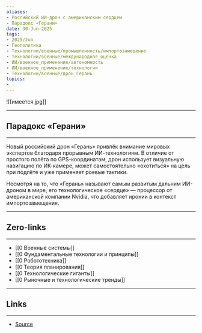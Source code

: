 ```yaml
---
aliases: 
- Российский ИИ-дрон с американским сердцем
- Парадокс «Герани»
date: 30-Jun-2025
tags:
- 2025/Jun
- Геополитика
- Технологии/военные/промышленность/импортозамещение
- Технологии/военные/международная_оценка
- ИИ/военное_применение/автономность
- ИИ/военное_применение/технологии
- Технологии/военные/дрон_Герань
topics:
- .
---
```

![[имеется.jpg]]

-----
##  Парадокс «Герани»
-----
Новый российский дрон «Герань» привлёк внимание мировых экспертов благодаря прорывным ИИ-технологиям. В отличие от простого полёта по GPS-координатам, дрон использует визуальную навигацию по ИК-камере, может самостоятельно «охотиться» на цель при подлёте и уже применяет роевые тактики.

Несмотря на то, что «Герань» называют самым развитым дальним ИИ-дроном в мире, его технологическое «сердце» — процессор от американской компании Nvidia, что добавляет иронии в контекст импортозамещения.

---
## Zero-links
---
- [[0 Военные системы]]
- [[0 Фундаментальные технологии и принципы]]
- [[0 Робототехника]]
- [[0 Теория планирования]]
- [[0 Технологические гиганты]]
- [[0 Рыночные и технологические тренды]]

---
## Links
---
- [Source](https://t.me/turboproject/1799)